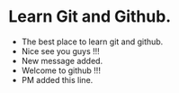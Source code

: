 # Learn Git and Github.


- The best place to learn git and github.
- Nice see you guys !!!
- New message added.
- Welcome to github !!!
- PM added this line.
